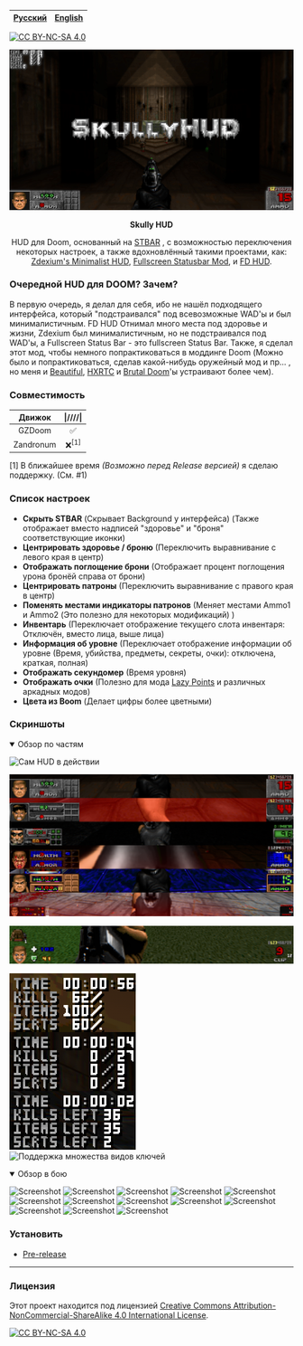 |[Русский](README-RU.md) | [English](README.md)|
|-|-|

[![CC BY-NC-SA 4.0][cc-by-nc-sa-shield]][cc-by-nc-sa]

<p align="center">
<a href="https://github.com/SkullGamer205/skully-hud"><img src="https://raw.githubusercontent.com/SkullGamer205/skully-hud/main/logo.png" alt="Logo"></a>
<p align="center"><b>
Skully HUD
</b></p>
<p align="center">HUD для Doom, основанный на <a href="https://doomwiki.org/wiki/Status_bar"><alt="STBAR">STBAR</a> , с возможностью переключения некоторых настроек, а также вдохновлённый такими проектами, как: <a href="https://www.moddb.com/games/doom/addons/zdexiums-minimalist-hud"><alt="Zdexium's Minimalist HUD">Zdexium's Minimalist HUD</a>, <a href="https://forum.zdoom.org/viewtopic.php?t=63863"><alt="Fullscreen Statusbar Mod">Fullscreen Statusbar Mod</a>, и <a href="https://forum.zdoom.org/viewtopic.php?t=71298"><alt="FD HUD">FD HUD</a>.</p>

### Очередной HUD для DOOM? Зачем?
В первую очередь, я делал для себя, ибо не нашёл подходящего интерфейса, который "подстраивался" под всевозможные WAD'ы и был минималистичным. FD HUD Отнимал много места под здоровье и жизни, Zdexium был минималистичным, но не подстраивался под WAD'ы, а Fullscreen Status Bar - это fullscreen Status Bar.
Также, я сделал этот мод, чтобы немного попрактиковаться в моддинге Doom (Можно было и попрактиковаться, сделав какой-нибудь оружейный мод и пр... , но меня и [Beautiful](https://www.moddb.com/mods/beautiful-doom-6100), [HXRTC](https://www.moddb.com/mods/hxrtc-project) и [Brutal Doom](https://www.moddb.com/mods/brutal-doom)'ы устраивают более чем).

### Совместимость
|   Движок  |\|////\|
|:---------:|:-:|
| GZDoom    | ✅ |
| Zandronum | ❌<sup>[1]</sup>|

[1] В ближайшее время *(Возможно перед Release версией)* я сделаю поддержку. (См. #1)

### Список настроек
* **Скрыть STBAR** (Скрывает Background у интерфейса) (Также отображает вместо надписей "здоровье" и "броня" соответствующие иконки)
* **Центрировать здоровье / броню** (Переключить выравнивание с левого края в центр)
* **Отображать поглощение брони** (Отображает процент поглощения урона бронёй справа от брони)
* **Центрировать патроны** (Переключить выравнивание с правого края в центр)
* **Поменять местами индикаторы патронов** (Меняет местами Ammo1 и Ammo2 (Это полезно для некоторых модификаций) )
* **Инвентарь** (Переключает отображение текущего слота инвентаря: Отключён, вместо лица, выше лица)
* **Информация об уровне** (Переключает отображение информации об уровне (Время, убийства, предметы, секреты, очки): отключена, краткая, полная)
* **Отображать секундомер** (Время уровня)
* **Отображать очки** (Полезно для мода [Lazy Points](https://forum.zdoom.org/viewtopic.php?t=66565) и различных аркадных модов)
* **Цвета из Boom** (Делает цифры более цветными)

### Скриншоты
<details open>
<summary>Обзор по частям</summary>

![Сам HUD в действии](.screenshots/01.png)

![Поддержка пользовательских STBAR](.screenshots/03.png)

![Режим "Без STBAR"](.screenshots/05.png)

![Информация об уровне](.screenshots/02.png) ![Поддержка множества видов ключей](./screenshots/04.png)
</details>

<details open>
<summary>Обзор в бою</summary>

![Screenshot](.screenshots/18.png)
![Screenshot](.screenshots/17.png)
![Screenshot](.screenshots/16.png)
![Screenshot](.screenshots/10.png)
![Screenshot](.screenshots/09.png)
![Screenshot](.screenshots/13.png)
![Screenshot](.screenshots/12.png)
![Screenshot](.screenshots/11.png)
![Screenshot](.screenshots/15.png)
![Screenshot](.screenshots/14.png)
![Screenshot](.screenshots/08.png)
![Screenshot](.screenshots/07.png)
![Screenshot](.screenshots/06.png)
</details>

### Установить
* [Pre-release](https://github.com/SkullGamer205/skully-hud/releases/tag/Pre-release)
****

### Лицензия

Этот проект находится под лицензией [Creative Commons Attribution-NonCommercial-ShareAlike 4.0 International License][cc-by-nc-sa].

[![CC BY-NC-SA 4.0][cc-by-nc-sa-image]][cc-by-nc-sa]

[cc-by-nc-sa]: http://creativecommons.org/licenses/by-nc-sa/4.0/
[cc-by-nc-sa-image]: https://licensebuttons.net/l/by-nc-sa/4.0/88x31.png
[cc-by-nc-sa-shield]: https://img.shields.io/badge/License-CC%20BY--NC--SA%204.0-lightgrey.svg

